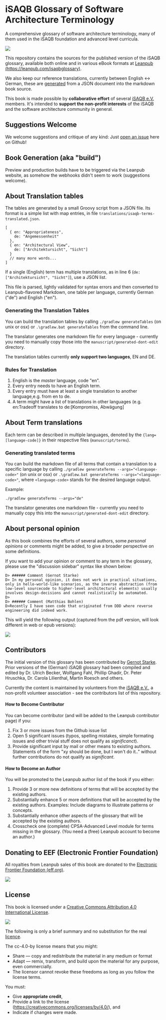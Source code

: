 
# iSAQB Glossary of Software Architecture Terminology

A comprehensive glossary of software architecture terminology,
many of them used in the iSAQB foundation and advanced level curricula.

![](./images/glossary-cover-small.jpg)

This repository contains the sources for the published version of
the iSAQB glossary, available both online and in various eBook formats
at [Leanpub (https://leanpub.com/isaqbglossary)](https://leanpub.com/isaqbglossary).

We also keep our reference translations, currently between English <-> German,
these are [generated](#generating-the-translation-tables) from a JSON document into the markdown book source. 

This book is made possible by **collaborative effort** of several
[iSAQB e.V.](http://isaqb.org) members.
It's intended to **support the non-profit interests** of
the iSAQB and the software architecture community in general.


## Suggestions Welcome

We welcome suggestions and critique of any kind: Just
[open an issue](https://github.com/isaqb-org/glossary/issues)
here on Github!

## Book Generation (aka "build")

Preview and production builds have to be triggered via the Leanpub website,
as somehow the webhooks didn't seem to work (suggestions welcome).


## About Translation tables

The tables are generated by a small Groovy script from a JSON file. Its format is a simple list
with map entries, in file `translations/isaqb-terms-translated.json`.
 

```
[
  { en: "Appropriateness",
    de: "Angemessenheit"
  },
  { en: "Architectural View",
    de: ["Architektursicht", "Sicht"]
  }
  // many more words...
]  
```

If a single (English) term has multiple translations,
as in line 6 (`de: ["Architektursicht", "Sicht"]`), use a JSON list.

This file is parsed, lightly validated for syntax errors and then converted
to Leanpub-flavored Markdown, one table
per language, currently German ("de") and English ("en").

### Generating the Translation Tables
You can build the translation tables by calling `./gradlew generateTables` (on unix or osx) or `.\gradlew.bat generateTables` from the command line.

The translator generates one markdown file for every language - currently
you need to manually copy those into the `manuscript/generated-dont-edit`
directory.

The translation tables currently **only support two languages**, EN and DE.

### Rules for Translation

1. English is the _master_ language, code "en".
2. Every entry needs to have an English term.
3. Every entry must have at least a single translation to another language,e.g. from en to de.
4. A term might have a list of translations
in other languages (e.g. en:Tradeoff translates
to de:[Kompromiss, Abwägung]

## About Term translations

Each term can be described in multiple languages, denoted by the `{lang=[language-code]}` in their respective files (`manuscript/terms`).

### Generating translated terms
You can build the markdown file of all terms that contain a translation to a specific language by calling `./gradlew generateTerms --args="<language-code>"` (on unix or osx) or `.\gradlew.bat generateTerms --args="<language-code>"`, where `<language-code>` stands for the desired language output.

Example:

    ./gradlew generateTerms --args="de"

The translator generates one markdown file - currently you need to manually copy this into the `manuscript/generated-dont-edit` directory.

## About personal opinion

As this book combines the efforts of several authors, some _personal opinions_ or
comments might be added, to give a broader perspective on some definitions.

If you want to add your opinion or comment to any term in the glossary, please
use the "discussion sidebar" syntax like shown below:

```
D> ###### Comment (Gernot Starke)
D> In my personal opinion, it does not work in practical situations, only in hello-world-like scenarios, as the inverse abstraction (from low-level sourcecode to higher-level architectural elements) usually involves design-decisions and cannot realistically be automated.
D>
D> ###### Comment (Matthias Bohlen)
D>Recently I have seen code that originated from DDD where reverse engineering did indeed work.
```

This will yield the following output (captured from the pdf version, will look different in web or epub versions):

![](./images/comment-sample.jpg)


## Contributors

The initial version of this glossary has been contributed by [Gernot Starke](http://gernotstarke.de).
Prior versions of the (German) iSAQB glossary had been compiled and
edited by Dr. Ulrich Becker, Wolfgang Fahl, Phillip Ghadir, Dr. Peter Hruschka, Dr. Carola Lilienthal, Martin Roesch and others.


Currently the content is maintained by volunteers from the [iSAQB e.V.](http://isaqb.org),
a non-profit volunteer association - see the contributors list of this repository.

#### How to Become Contributor

You can become contributor (and will be added to the Leanpub contributor page) if
you:

1. Fix 3 or more issues from the Github issue list
2. Open 5 significant issues (typos, spelling mistakes, simple formating issues and
  other trivial stuff does not qualify as _significanct_).
3. Provide significant input by mail or other means to existing authors.
Statements of the form "xy should be done, but I won't do it.." without further
contributions do not qualify as _significant_.  

#### How to Become an Author

You will be promoted to the Leanpub author list of the book if you either:

1. Provide 3 or more new definitions of terms that will be accepted by the
existing authors.
2. Substantially enhance 5 or more definitions that will be accepted by the
existing authors. Examples: Include diagrams to illustrate patterns or concepts.
3. Substantially enhance other aspects of the glossary that will be accepted by the
existing authors.
4. Crosscheck one (complete) CPSA-Advanced Level module for terms missing in
the glossary.
(You need a (free) Leanpub account to become an author.)

## Donating to EEF (Electronic Frontier Foundation)

All royalties from Leanpub sales of this book are donated to
the [Electronic Frontier Foundation (eff.org)](http://eff.org).

![](./images/eff-logo-name-72.jpg)



## License

This book is licensed under a
[Creative Commons Attribution 4.0 International License](https://creativecommons.org/licenses/by/4.0/).


![](./images/cc-by.png)

The following is only a brief summary and no substitution for the real
[licence](https://creativecommons.org/licenses/by/4.0/).


The cc-4.0-by license means that you might:

* Share — copy and redistribute the material in any medium or format
* Adapt — remix, transform, and build upon the material for any purpose, even commercially.
* The licensor cannot revoke these freedoms as long as you follow the license terms.

You must:

* Give **appropriate credit**,
* Provide a link to the license (https://creativecommons.org/licenses/by/4.0/), and
* Indicate if changes were made.
